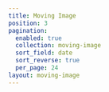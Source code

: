 ```yaml
---
title: Moving Image
position: 3
pagination:
  enabled: true
  collection: moving-image
  sort_field: date
  sort_reverse: true
  per_page: 24
layout: moving-image
---
```


